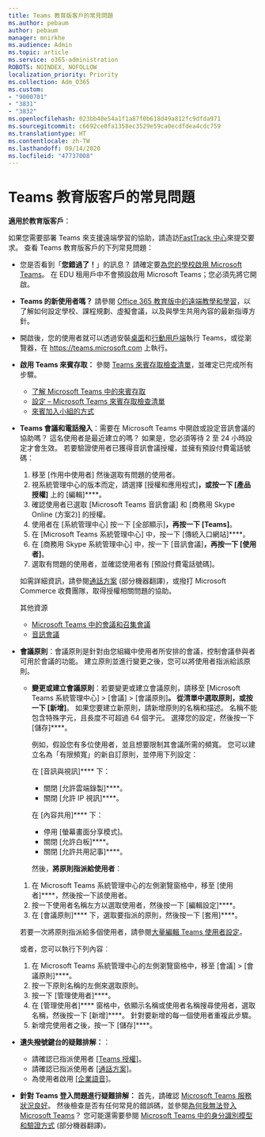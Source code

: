 ```yaml
---
title: Teams 教育版客戶的常見問題
ms.author: pebaum
author: pebaum
manager: mnirkhe
ms.audience: Admin
ms.topic: article
ms.service: o365-administration
ROBOTS: NOINDEX, NOFOLLOW
localization_priority: Priority
ms.collection: Adm_O365
ms.custom:
- "9000701"
- "3831"
- "3832"
ms.openlocfilehash: 023bb40e54a1f1a87f0b618d49a812fc9dfda971
ms.sourcegitcommit: c6692ce0fa1358ec3529e59ca0ecdfdea4cdc759
ms.translationtype: HT
ms.contentlocale: zh-TW
ms.lasthandoff: 09/14/2020
ms.locfileid: "47737008"
---
```

# <a name="teams-common-issues-for-education-customers"></a>Teams 教育版客戶的常見問題

**適用於教育版客戶**：

如果您需要部署 Teams 來支援遠端學習的協助，請造訪[FastTrack 中心](https://www.microsoft.com/fasttrack)來提交要求。 查看 Teams 教育版客戶的下列常見問題：

- 您是否看到「**您錯過了！**」的訊息？ 請確定要[為您的學校啟用 Microsoft Teams](https://docs.microsoft.com/microsoft-365/education/intune-edu-trial/enable-microsoft-teams)。 在 EDU 租用戶中不會預設啟用 Microsoft Teams；您必須先將它開啟。

- **Teams 的新使用者嗎？** 請參閱 [Office 365 教育版中的遠端教學和學習](https://support.office.com/article/remote-teaching-and-learning-in-office-365-education-f651ccae-7b65-478b-8366-51bb884025c4)，以了解如何設定學校、課程規劃、虛擬會議，以及與學生共用內容的最新指導方針。

- 開啟後，您的使用者就可以透過安裝[桌面](https://docs.microsoft.com/MicrosoftTeams/get-clients#desktop-client)和[行動用戶端](https://docs.microsoft.com/MicrosoftTeams/get-clients#mobile-clients)執行 Teams，或從瀏覽器，在 https://teams.microsoft.com 上執行。

- **啟用 Teams 來賓存取：** 參閱 [Teams 來賓存取檢查清單](https://docs.microsoft.com/microsoftteams/guest-access-checklist)，並確定已完成所有步驟。
    - [了解 Microsoft Teams 中的來賓存取](https://docs.microsoft.com/microsoftteams/guest-access)
    - [設定 – Microsoft Teams 來賓存取檢查清單](https://docs.microsoft.com/microsoftteams/guest-access-checklist)
    - [來賓加入小組的方式](https://docs.microsoft.com/microsoftteams/guest-joins)

- **Teams 會議和電話撥入**：需要在 Microsoft Teams 中開啟或設定音訊會議的協助嗎？ 這名使用者是最近建立的嗎？ 如果是，您必須等待 2 至 24 小時設定才會生效。 若要驗證使用者已獲得音訊會議授權，並擁有預設付費電話號碼：
    1. 移至 [作用中使用者] 然後選取有問題的使用者。
    2. 視系統管理中心的版本而定，請選擇 [授權和應用程式]****，或按一下 [產品授權]**** 上的 [編輯]****。
    3. 確認使用者已選取 [Microsoft Teams 音訊會議] 和 [商務用 Skype Online (方案2)] 的授權。
    4. 使用者在 [系統管理中心] 按一下 [全部顯示]****，再按一下 [Teams]****。
    5. 在 [Microsoft Teams 系統管理中心] 中，按一下 [傳統入口網站]****。
    6. 在 [商務用 Skype 系統管理中心] 中，按一下 [音訊會議]****，再按一下 [使用者]****。
    7. 選取有問題的使用者，並確認使用者有 [預設付費電話號碼]。

    如需詳細資訊，請參閱[通話方案](https://docs.microsoft.com/microsoftteams/calling-plans-for-office-365) (部分機器翻譯)，或撥打 Microsoft Commerce 收費團隊，取得授權相關問題的協助。

    其他資源

    - [Microsoft Teams 中的會議和召集會議](https://docs.microsoft.com/microsoftteams/deploy-meetings-microsoft-teams-landing-page)
    - [音訊會議](https://docs.microsoft.com/microsoftteams/audio-conferencing-in-office-365)

- **會議原則**：會議原則是針對由您組織中使用者所安排的會議，控制會議參與者可用於會議的功能。 建立原則並進行變更之後，您可以將使用者指派給該原則。

    - **變更或建立會議原則**：若要變更或建立會議原則，請移至 [Microsoft Teams 系統管理中心] > [會議] > [會議原則]****。 從清單中選取原則，或按一下 [新增]****。 如果您要建立新原則，請新增原則的名稱和描述。 名稱不能包含特殊字元，且長度不可超過 64 個字元。 選擇您的設定，然後按一下 [儲存]****。 
    
        例如，假設您有多位使用者，並且想要限制其會議所需的頻寬。 您可以建立名為「有限頻寬」的新自訂原則，並停用下列設定：

        在 [音訊與視訊]**** 下：
        - 關閉 [允許雲端錄製]****。
        - 關閉 [允許 IP 視訊]****。

        在 [內容共用]**** 下：

        - 停用 [螢幕畫面分享模式]。
        - 關閉 [允許白板]****。
        - 關閉 [允許共用記事]****。

        然後，**將原則指派給使用者**：

    1. 在 Microsoft Teams 系統管理中心的左側瀏覽窗格中，移至 [使用者]****，然後按一下該使用者。
    2. 按一下使用者名稱左方以選取使用者，然後按一下 [編輯設定]****。
    3. 在 [會議原則]**** 下，選取要指派的原則，然後按一下 [套用]****。

    若要一次將原則指派給多個使用者，請參閱[大量編輯 Teams 使用者設定](https://docs.microsoft.com/microsoftteams/edit-user-settings-in-bulk)。

    或者，您可以執行下列內容︰
    1. 在 Microsoft Teams 系統管理中心的左側瀏覽窗格中，移至 [會議] > [會議原則]****。
    2. 按一下原則名稱的左側來選取原則。
    3. 按一下 [管理使用者]****。
    4. 在 [管理使用者]**** 窗格中，依顯示名稱或使用者名稱搜尋使用者，選取名稱，然後按一下 [新增]****。 針對要新增的每一個使用者重複此步驟。
    5. 新增完使用者之後，按一下 [儲存]****。

- **遺失撥號鍵台的疑難排解：**：
    - 請確認已指派使用者 [[Teams 授權]](https://docs.microsoft.com/MicrosoftTeams/assign-teams-licenses)。
    - 請確認已指派使用者 [[通話方案]](https://docs.microsoft.com/MicrosoftTeams/calling-plan-landing-page)。
    - 為使用者啟用 [[企業語音]](https://docs.microsoft.com/skypeforbusiness/skype-for-business-hybrid-solutions/plan-your-phone-system-cloud-pbx-solution/enable-users-for-enterprise-voice-online-and-phone-system-voicemail#to-enable-your-users-for-phone-system-in-office-365-voice-and-voicemail)。

- **針對 Teams 登入問題進行疑難排解：** 首先，請確認 [Microsoft Teams 服務狀況良好](https://admin.microsoft.com/Adminportal/Home?source=applauncher#/servicehealth)。 然後檢查是否有任何常見的錯誤碼，並參閱[為何我無法登入 Microsoft Teams](https://support.office.com/article/a02f683b-61a3-4008-9447-ee60c5593b0f)？ 您可能還需要參閱 [Microsoft Teams 中的身分識別模型和驗證方式](https://docs.microsoft.com/MicrosoftTeams/identify-models-authentication) (部分機器翻譯)。
